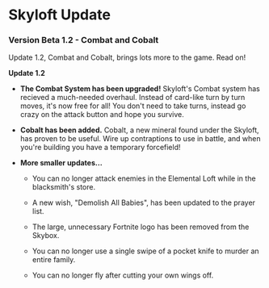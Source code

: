 # Skyloft Update
### Version Beta 1.2 - Combat and Cobalt

Update 1.2, Combat and Cobalt, brings lots more to the game. Read on!

**Update 1.2**

- **The Combat System has been upgraded!** Skyloft's Combat system has recieved a much-needed overhaul. Instead of card-like turn by turn moves, it's now free for all! You don't need to take turns, instead go crazy on the attack button and hope you survive.

- **Cobalt has been added.** Cobalt, a new mineral found under the Skyloft, has proven to be useful. Wire up contraptions to use in battle, and when you're building you have a temporary forcefield!

- **More smaller updates...**

  - You can no longer attack enemies in the Elemental Loft while in the blacksmith's store.
  
  - A new wish, "Demolish All Babies", has been updated to the prayer list.
  
  - The large, unnecessary Fortnite logo has been removed from the Skybox.
  
  - You can no longer use a single swipe of a pocket knife to murder an entire family.
  
  - You can no longer fly after cutting your own wings off.
